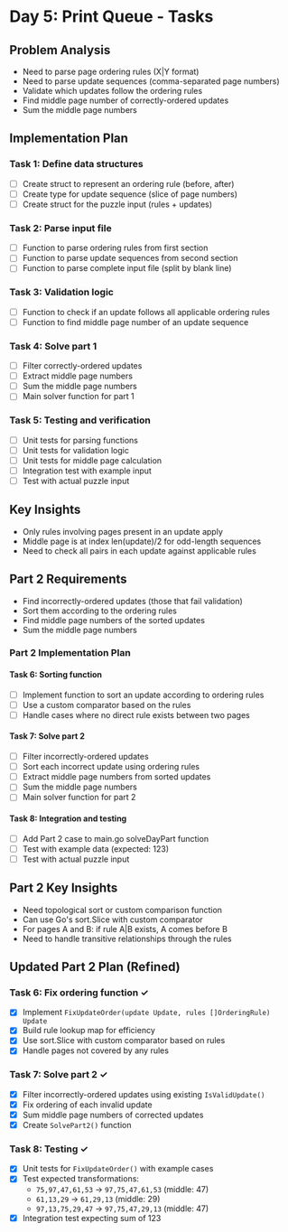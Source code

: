 # Day 5: Print Queue - Tasks

## Problem Analysis
- Need to parse page ordering rules (X|Y format)
- Need to parse update sequences (comma-separated page numbers)
- Validate which updates follow the ordering rules
- Find middle page number of correctly-ordered updates
- Sum the middle page numbers

## Implementation Plan

### Task 1: Define data structures
- [ ] Create struct to represent an ordering rule (before, after)
- [ ] Create type for update sequence (slice of page numbers)
- [ ] Create struct for the puzzle input (rules + updates)

### Task 2: Parse input file
- [ ] Function to parse ordering rules from first section
- [ ] Function to parse update sequences from second section  
- [ ] Function to parse complete input file (split by blank line)

### Task 3: Validation logic
- [ ] Function to check if an update follows all applicable ordering rules
- [ ] Function to find middle page number of an update sequence

### Task 4: Solve part 1
- [ ] Filter correctly-ordered updates
- [ ] Extract middle page numbers
- [ ] Sum the middle page numbers
- [ ] Main solver function for part 1

### Task 5: Testing and verification
- [ ] Unit tests for parsing functions
- [ ] Unit tests for validation logic
- [ ] Unit tests for middle page calculation
- [ ] Integration test with example input
- [ ] Test with actual puzzle input

## Key Insights
- Only rules involving pages present in an update apply
- Middle page is at index len(update)/2 for odd-length sequences
- Need to check all pairs in each update against applicable rules

## Part 2 Requirements
- Find incorrectly-ordered updates (those that fail validation)
- Sort them according to the ordering rules
- Find middle page numbers of the sorted updates
- Sum the middle page numbers

### Part 2 Implementation Plan

#### Task 6: Sorting function
- [ ] Implement function to sort an update according to ordering rules
- [ ] Use a custom comparator based on the rules
- [ ] Handle cases where no direct rule exists between two pages

#### Task 7: Solve part 2
- [ ] Filter incorrectly-ordered updates
- [ ] Sort each incorrect update using ordering rules
- [ ] Extract middle page numbers from sorted updates
- [ ] Sum the middle page numbers
- [ ] Main solver function for part 2

#### Task 8: Integration and testing
- [ ] Add Part 2 case to main.go solveDayPart function
- [ ] Test with example data (expected: 123)
- [ ] Test with actual puzzle input

## Part 2 Key Insights
- Need topological sort or custom comparison function
- Can use Go's sort.Slice with custom comparator
- For pages A and B: if rule A|B exists, A comes before B
- Need to handle transitive relationships through the rules

## Updated Part 2 Plan (Refined)

### Task 6: Fix ordering function ✓
- [x] Implement `FixUpdateOrder(update Update, rules []OrderingRule) Update`
- [x] Build rule lookup map for efficiency
- [x] Use sort.Slice with custom comparator based on rules
- [x] Handle pages not covered by any rules

### Task 7: Solve part 2 ✓  
- [x] Filter incorrectly-ordered updates using existing `IsValidUpdate()`
- [x] Fix ordering of each invalid update
- [x] Sum middle page numbers of corrected updates
- [x] Create `SolvePart2()` function

### Task 8: Testing ✓
- [x] Unit tests for `FixUpdateOrder()` with example cases
- [x] Test expected transformations:
  - `75,97,47,61,53` → `97,75,47,61,53` (middle: 47)
  - `61,13,29` → `61,29,13` (middle: 29) 
  - `97,13,75,29,47` → `97,75,47,29,13` (middle: 47)
- [x] Integration test expecting sum of 123